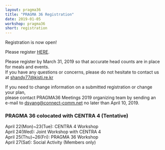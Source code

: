 ```yaml
---
layout: pragma36
title: "PRAGMA 36 Registration"
date: 2019-01-05
workshop: pragma36
short: registration
---
```


Registration is now open!

Please register [HERE](https://www.myrgst.com:5007/centra4-pragma36/). 

Please register by March 31, 2019 so that accurate head counts are in place for meals and events.<br>
If you have any questions or concerns, please do not hesitate to contact us at [shandy77@kisti.re.kr](mailto:shandy77@kisti.re.kr)

If you need to change information on a submitted registration or change your plan, <br>please contact PRAGMA36 Meetings 2019 organizing team by sending an e-mail to [dsyang@connect-comm.net](mailto:dsyang@connect-comm.net) no later than April 10, 2019.

### PRAGMA 36 colocated with CENTRA 4 (Tentative)<br>
April 22(Mon)~23(Tue): CENTRA 4 Workshop<br>
April 24(Wed): Joint Workshop with CENTRA 4 <br>
April 25(Thu)~26(Fri): PRAGMA 36 Workshop<br>
April 27(Sat): Social Activity (Members only)
